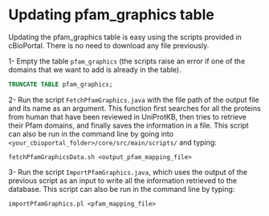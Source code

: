 # Updating pfam_graphics table

Updating the pfam_graphics table is easy using the scripts provided in cBioPortal. There is no need to download any file previously.

1- Empty the table `pfam_graphics` (the scripts raise an error if one of the domains that we want to add is already in the table). 
```sql
TRUNCATE TABLE pfam_graphics;
```

2- Run the script `FetchPfamGraphics.java` with the file path of the output file and its name as an argument. This function first searches for all the proteins from human that have been reviewed in UniProtKB, then tries to retrieve their Pfam domains, and finally saves the information in a file. This script can also be run in the command line by going into  `<your_cbioportal_folder>/core/src/main/scripts/` and typing:
```
fetchPfamGraphicsData.sh <output_pfam_mapping_file>
```

3- Run the script `ImportPfamGraphics.java`, which uses the output of the previous script as an input to write all the information retrieved to the database. This script can also be run in the command line by typing:
```
importPfamGraphics.pl <pfam_mapping_file>
```
